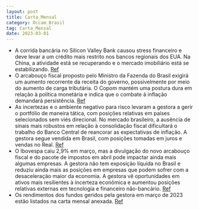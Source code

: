 ```yaml
---
layout: post
title: Carta_Mensal
category: Occam_Brasil
tag: Carta_Mensal
date: 2023-03-01
---
```


- A corrida bancária no Silicon Valley Bank causou stress financeiro e deve levar a um crédito mais restrito nos bancos regionais dos EUA. Na China, a atividade está se recuperando e o mercado imobiliário está se estabilizando. 
<a href="#" onclick="search_on_pdf('bancos regionais. Com relação à China, destaca-se a confirmação da recuperação da atividade, com sin')">Ref</a>
- O arcabouço fiscal proposto pelo Ministro da Fazenda do Brasil exigirá um aumento recorrente da receita do governo, possivelmente por meio do aumento de carga tributária. O Copom mantém uma postura dura em relação à política monetária e indica que o combate à inflação demandará persistência. 
<a href="#" onclick="search_on_pdf('Brasil O arcabouço fiscal, proposto pelo Ministro da Fazenda, estabelece que os gastos do governo t')">Ref</a>
- As incertezas e o ambiente negativo para risco levaram a gestora a gerir o portfólio de maneira tática, com posições relativas em países selecionados sem viés direcional. No mercado brasileiro, a ausência de sinais mais robustos em relação à consolidação fiscal dificultará o trabalho do Banco Central de reancorar as expectativas de inflação. A gestora segue vendida em Brasil, com posições tomadas em juros e vendas no Real. 
<a href="#" onclick="search_on_pdf('da economia. Estamos vendo oportunidades em ativos mais resilientes à incerteza econômica. Do lado e')">Ref</a>
- O Ibovespa caiu 2,9% em março, mas a divulgação do novo arcabouço fiscal e do pacote de impostos em abril pode impactar ainda mais algumas empresas. A gestora não tem exposição líquida no Brasil e reduziu ainda mais as posições em empresas que podem sofrer com a desaceleração maior da economia. A gestora vê oportunidades em ativos mais resilientes à incerteza econômica e aumentou posições relativas externas em tecnologia e financeiro não-bancário. 
<a href="#" onclick="search_on_pdf('da economia. Estamos vendo oportunidades em ativos mais resilientes à incerteza econômica. Do lado e')">Ref</a>
- Os rendimentos dos fundos geridos pela gestora em março de 2023 estão listados na carta mensal anexada.
<a href="#" onclick="search_on_pdf('CARTA MENSAL Março de 2023  Rendimentos em Março de 2023 FUNDOS Mês Acumulado ano Desde o I')">Ref</a>
